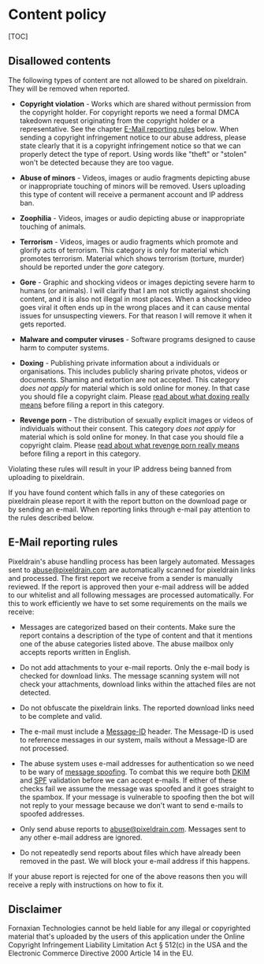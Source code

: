 # Content policy

[TOC]

## Disallowed contents

The following types of content are not allowed to be shared on pixeldrain. They
will be removed when reported.

* **Copyright violation** - Works which are shared without permission from the
  copyright holder. For copyright reports we need a formal DMCA takedown request
  originating from the copyright holder or a representative. See the chapter
  [E-Mail reporting rules](#toc_2) below. When sending a copyright infringement
  notice to our abuse address, please state clearly that it is a copyright
  infringement notice so that we can properly detect the type of report. Using
  words like "theft" or "stolen" won't be detected because they are too vague.

* **Abuse of minors** - Videos, images or audio fragments depicting abuse or
  inappropriate touching of minors will be removed. Users uploading this type of
  content will receive a permanent account and IP address ban.

* **Zoophilia** - Videos, images or audio depicting abuse or inappropriate
  touching of animals.

* **Terrorism** - Videos, images or audio fragments which promote and glorify
  acts of terrorism. This category is only for material which promotes
  terrorism. Material which shows terrorism (torture, murder) should be reported
  under the _gore_ category.

* **Gore** - Graphic and shocking videos or images depicting severe harm to
  humans (or animals). I will clarify that I am not strictly against shocking
  content, and it is also not illegal in most places. When a shocking video goes
  viral it often ends up in the wrong places and it can cause mental issues for
  unsuspecting viewers. For that reason I will remove it when it gets reported.

* **Malware and computer viruses** - Software programs designed to cause harm to
  computer systems.

* **Doxing** - Publishing private information about a individuals or
  organisations. This includes publicly sharing private photos, videos or
  documents. Shaming and extortion are not accepted. This category _does not
  apply_ for material which is sold online for money. In that case you should
  file a copyright claim. Please [read about what doxing really
  means](https://en.wikipedia.org/wiki/Doxing) before filing a report in this
  category.

* **Revenge porn** - The distribution of sexually explicit images or videos of
  individuals without their consent. This category _does not apply_ for material
  which is sold online for money. In that case you should file a copyright
  claim. Please [read about what revenge porn really
  means](https://en.wikipedia.org/wiki/Revenge_porn) before filing a report in
  this category.

Violating these rules will result in your IP address being banned from uploading
to pixeldrain.

If you have found content which falls in any of these categories on pixeldrain
please report it with the report button on the download page or by sending an
e-mail. When reporting links through e-mail pay attention to the rules described
below.

## E-Mail reporting rules

Pixeldrain's abuse handling process has been largely automated. Messages sent to
[abuse@pixeldrain.com](mailto:abuse@pixeldrain.com) are automatically scanned
for pixeldrain links and processed. The first report we receive from a sender is
manually reviewed. If the report is approved then your e-mail address will be
added to our whitelist and all following messages are processed automatically.
For this to work efficiently we have to set some requirements on the mails we
receive:

* Messages are categorized based on their contents. Make sure the report
  contains a description of the type of content and that it mentions one of the
  abuse categories listed above. The abuse mailbox only accepts reports written
  in English.

* Do not add attachments to your e-mail reports. Only the e-mail body is checked
  for download links. The message scanning system will not check your
  attachments, download links within the attached files are not detected.

* Do not obfuscate the pixeldrain links. The reported download links need to be
  complete and valid.

* The e-mail must include a
  [Message-ID](https://en.wikipedia.org/wiki/Message-ID) header. The Message-ID
  is used to reference messages in our system, mails without a Message-ID are
  not processed.

* The abuse system uses e-mail addresses for authentication so we need to be
  wary of [message spoofing](https://en.wikipedia.org/wiki/Email_spoofing). To
  combat this we require both
  [DKIM](https://en.wikipedia.org/wiki/DomainKeys_Identified_Mail) and
  [SPF](https://en.wikipedia.org/wiki/Sender_Policy_Framework) validation before
  we can accept e-mails. If either of these checks fail we assume the message
  was spoofed and it goes straight to the spambox. If your message is vulnerable
  to spoofing then the bot will not reply to your message because we don't want
  to send e-mails to spoofed addresses.

* Only send abuse reports to
  [abuse@pixeldrain.com](mailto:abuse@pixeldrain.com). Messages sent to any
  other e-mail address are ignored.

* Do not repeatedly send reports about files which have already been removed in
  the past. We will block your e-mail address if this happens.

If your abuse report is rejected for one of the above reasons then you will
receive a reply with instructions on how to fix it.

## Disclaimer

Fornaxian Technologies cannot be held liable for any illegal or copyrighted
material that's uploaded by the users of this application under the Online
Copyright Infringement Liability Limitation Act § 512\(c) in the USA and the
Electronic Commerce Directive 2000 Article 14 in the EU.
